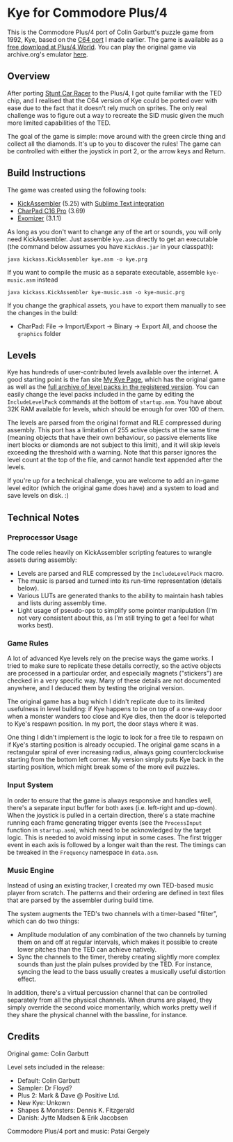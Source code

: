 # Kye for Commodore Plus/4

This is the Commodore Plus/4 port of Colin Garbutt's puzzle game from 1992, Kye, based on the [C64 port](https://github.com/cobbpg/kye-c64) I made earlier. The game is available as a [free download at Plus/4 World](https://plus4world.powweb.com/software/Kye). You can play the original game via archive.org's emulator [here](https://archive.org/details/win3_Kye).

## Overview

After porting [Stunt Car Racer](https://plus4world.powweb.com/software/Stunt_Car_Racer) to the Plus/4, I got quite familiar with the TED chip, and I realised that the C64 version of Kye could be ported over with ease due to the fact that it doesn't rely much on sprites. The only real challenge was to figure out a way to recreate the SID music given the much more limited capabilities of the TED.

The goal of the game is simple: move around with the green circle thing and collect all the diamonds. It's up to you to discover the rules! The game can be controlled with either the joystick in port 2, or the arrow keys and Return.

## Build Instructions

The game was created using the following tools:

* [KickAssembler](https://theweb.dk/KickAssembler/) (5.25) with [Sublime Text integration](https://packagecontrol.io/packages/Kick%20Assembler%20(C64))
* [CharPad C16 Pro](https://subchristsoftware.itch.io/charpad-c16-pro) (3.69)
* [Exomizer](https://bitbucket.org/magli143/exomizer/wiki/Home) (3.1.1)

As long as you don't want to change any of the art or sounds, you will only need KickAssembler. Just assemble `kye.asm` directly to get an executable (the command below assumes you have `KickAss.jar` in your classpath):

```
java kickass.KickAssembler kye.asm -o kye.prg
```

If you want to compile the music as a separate executable, assemble `kye-music.asm` instead

```
java kickass.KickAssembler kye-music.asm -o kye-music.prg
```

If you change the graphical assets, you have to export them manually to see the changes in the build:

* CharPad: File → Import/Export → Binary → Export All, and choose the `graphics` folder

## Levels

Kye has hundreds of user-contributed levels available over the internet. A good starting point is the fan site [My Kye Page](https://www.kye.me.uk/), which has the original game as well as the [full archive of level packs in the registered version](https://www.kye.me.uk/charitylevels.html). You can easily change the level packs included in the game by editing the `IncludeLevelPack` commands at the bottom of `startup.asm`. You have about 32K RAM available for levels, which should be enough for over 100 of them.

The levels are parsed from the original format and RLE compressed during assembly. This port has a limitation of 255 active objects at the same time (meaning objects that have their own behaviour, so passive elements like inert blocks or diamonds are not subject to this limit), and it will skip levels exceeding the threshold with a warning. Note that this parser ignores the level count at the top of the file, and cannot handle text appended after the levels.

If you're up for a technical challenge, you are welcome to add an in-game level editor (which the original game does have) and a system to load and save levels on disk. :)

## Technical Notes

### Preprocessor Usage

The code relies heavily on KickAssembler scripting features to wrangle assets during assembly:

* Levels are parsed and RLE compressed by the `IncludeLevelPack` macro.
* The music is parsed and turned into its run-time representation (details below).
* Various LUTs are generated thanks to the ability to maintain hash tables and lists during assembly time.
* Light usage of pseudo-ops to simplify some pointer manipulation (I'm not very consistent about this, as I'm still trying to get a feel for what works best).

### Game Rules

A lot of advanced Kye levels rely on the precise ways the game works. I tried to make sure to replicate these details correctly, so the active objects are processed in a particular order, and especially magnets ("stickers") are checked in a very specific way. Many of these details are not documented anywhere, and I deduced them by testing the original version.

The original game has a bug which I didn't replicate due to its limited usefulness in level building: if Kye happens to be on top of a one-way door when a monster wanders too close and Kye dies, then the door is teleported to Kye's respawn position. In my port, the door stays where it was.

One thing I didn't implement is the logic to look for a free tile to respawn on if Kye's starting position is already occupied. The original game scans in a rectangular spiral of ever increasing radius, always going counterclockwise starting from the bottom left corner. My version simply puts Kye back in the starting position, which might break some of the more evil puzzles.

### Input System

In order to ensure that the game is always responsive and handles well, there's a separate input buffer for both axes (i.e. left-right and up-down). When the joystick is pulled in a certain direction, there's a state machine running each frame generating trigger events (see the `ProcessInput` function in `startup.asm`), which need to be acknowledged by the target logic. This is needed to avoid missing input in some cases. The first trigger event in each axis is followed by a longer wait than the rest. The timings can be tweaked in the `Frequency` namespace in `data.asm`.

### Music Engine

Instead of using an existing tracker, I created my own TED-based music player from scratch. The patterns and their ordering are defined in text files that are parsed by the assembler during build time.

The system augments the TED's two channels with a timer-based "filter", which can do two things:

* Amplitude modulation of any combination of the two channels by turning them on and off at regular intervals, which makes it possible to create lower pitches than the TED can achieve natively.
* Sync the channels to the timer, thereby creating slightly more complex sounds than just the plain pulses provided by the TED. For instance, syncing the lead to the bass usually creates a musically useful distortion effect.

In addition, there's a virtual percussion channel that can be controlled separately from all the physical channels. When drums are played, they simply override the second voice momentarily, which works pretty well if they share the physical channel with the bassline, for instance.

## Credits

Original game: Colin Garbutt

Level sets included in the release:
* Default: Colin Garbutt
* Sampler: Dr Floyd?
* Plus 2: Mark & Dave @ Positive Ltd.
* New Kye: Unkown
* Shapes & Monsters: Dennis K. Fitzgerald
* Danish: Jytte Madsen & Erik Jacobsen

Commodore Plus/4 port and music: Patai Gergely